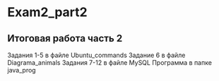 # Exam2_part2

## Итоговая работа часть 2

Задания 1-5 в файле Ubuntu_commands
Задание 6 в файле Diagrama_animals
Задания 7-12 в файле MySQL
Программа в папке java_prog


